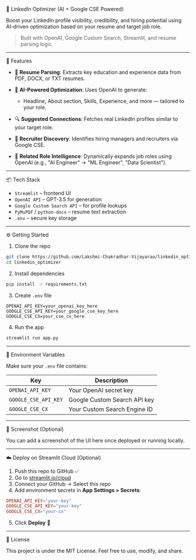 🧠 LinkedIn Optimizer (AI + Google CSE Powered)

Boost your LinkedIn profile visibility, credibility, and hiring potential using AI-driven optimization based on your resume and target job role.

> Built with OpenAI, Google Custom Search, Streamlit, and resume parsing logic.

---

🚀 Features

* 📄 **Resume Parsing**: Extracts key education and experience data from PDF, DOCX, or TXT resumes.
* 🧠 **AI-Powered Optimization**: Uses OpenAI to generate:

  * Headline, About section, Skills, Experience, and more — tailored to your role.
* 🔍 **Suggested Connections**: Fetches real LinkedIn profiles similar to your target role.
* 🧲 **Recruiter Discovery**: Identifies hiring managers and recruiters via Google CSE.
* 🧬 **Related Role Intelligence**: Dynamically expands job roles using OpenAI (e.g., "AI Engineer" → "ML Engineer", "Data Scientist").

---

📦 Tech Stack

* `Streamlit` – frontend UI
* `OpenAI API` – GPT-3.5 for generation
* `Google Custom Search API` – for profile lookups
* `PyMuPDF` / `python-docx` – resume text extraction
* `.env` – secure key storage

---

⚙️ Getting Started

1. Clone the repo

```bash
git clone https://github.com/Lakshmi-Chakradhar-Vijayarao/linkedin_optimizer.git
cd linkedin_optimizer
```

2. Install dependencies

```bash
pip install -r requirements.txt
```

3. Create `.env` file

```env
OPENAI_API_KEY=your_openai_key_here
GOOGLE_CSE_API_KEY=your_google_cse_key_here
GOOGLE_CSE_CX=your_cse_cx_here
```

4. Run the app

```bash
streamlit run app.py
```

---

🔐 Environment Variables

Make sure your `.env` file contains:

| Key                  | Description                  |
| -------------------- | ---------------------------- |
| `OPENAI_API_KEY`     | Your OpenAI secret key       |
| `GOOGLE_CSE_API_KEY` | Google Custom Search API key |
| `GOOGLE_CSE_CX`      | Your Custom Search Engine ID |

---

📸 Screenshot (Optional)

You can add a screenshot of the UI here once deployed or running locally.

---

☁️ Deploy on Streamlit Cloud (Optional)

1. Push this repo to GitHub ✅
2. Go to [streamlit.io/cloud](https://streamlit.io/cloud)
3. Connect your GitHub → Select this repo
4. Add environment secrets in **App Settings > Secrets**:

```toml
OPENAI_API_KEY="your-key"
GOOGLE_CSE_API_KEY="your-key"
GOOGLE_CSE_CX="your-cx"
```

5. Click **Deploy** 🚀

---

📄 License

This project is under the MIT License. Feel free to use, modify, and share.


